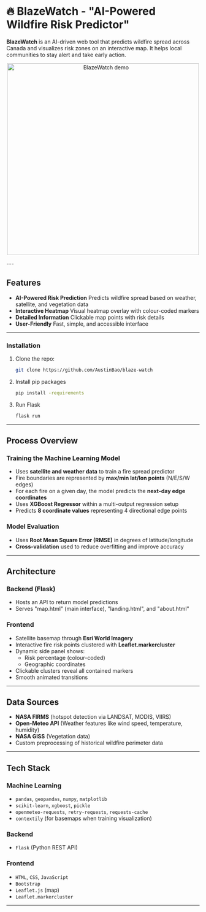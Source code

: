 # 🔥 BlazeWatch - "AI-Powered Wildfire Risk Predictor"

**BlazeWatch** is an AI-driven web tool that predicts wildfire spread across Canada and visualizes risk zones on an interactive map. It helps local communities to stay alert and take early action.

<p style="text-align: center;">
  <img src="app/static/img/wildfire.gif" alt="BlazeWatch demo" width="500">
</p>
---

## Features
- **AI-Powered Risk Prediction**
Predicts wildfire spread based on weather, satellite, and vegetation data
- **Interactive Heatmap**
Visual heatmap overlay with colour-coded markers
- **Detailed Information**
Clickable map points with risk details
- **User-Friendly**
Fast, simple, and accessible interface

---

### Installation
1. Clone the repo:
    ```sh
   git clone https://github.com/AustinBao/blaze-watch
   ```
2. Install pip packages
    ```sh
   pip install -requirements
   ```
3. Run Flask
    ```sh
   flask run
   ```

---

## Process Overview

### Training the Machine Learning Model
- Uses **satellite and weather data** to train a fire spread predictor
- Fire boundaries are represented by **max/min lat/lon points** (N/E/S/W edges)
- For each fire on a given day, the model predicts the **next-day edge coordinates**
- Uses **XGBoost Regressor** within a multi-output regression setup
- Predicts **8 coordinate values** representing 4 directional edge points

### Model Evaluation
- Uses **Root Mean Square Error (RMSE)** in degrees of latitude/longitude
- **Cross-validation** used to reduce overfitting and improve accuracy

---
## Architecture

### Backend (Flask)
- Hosts an API to return model predictions
- Serves "map.html" (main interface), "landing.html", and "about.html"

### Frontend
- Satellite basemap through **Esri World Imagery**
- Interactive fire risk points clustered with **Leaflet.markercluster**
- Dynamic side panel shows:
    - Risk percentage (colour-coded)
    - Geographic coordinates
- Clickable clusters reveal all contained markers
- Smooth animated transitions

---

## Data Sources
- **NASA FIRMS** (hotspot detection via LANDSAT, MODIS, VIIRS)
- **Open-Meteo API** (Weather features like wind speed, temperature, humidity)
- **NASA GISS** (Vegetation data)
- Custom preprocessing of historical wildfire perimeter data

---

## Tech Stack

### Machine Learning
- `pandas`, `geopandas`, `numpy`, `matplotlib`  
- `scikit-learn`, `xgboost`, `pickle`  
- `openmeteo-requests`, `retry-requests`, `requests-cache`  
- `contextily` (for basemaps when training visualization)

### Backend
- `Flask` (Python REST API)

### Frontend
- `HTML`, `CSS`, `JavaScript`
- `Bootstrap`
- `Leaflet.js` (map)
- `Leaflet.markercluster`

---

